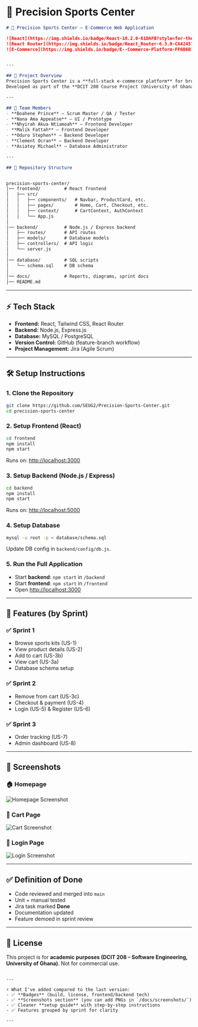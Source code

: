 
# 📝 Precision Sports Center

```markdown
# 🏀 Precision Sports Center – E-Commerce Web Application  

![React](https://img.shields.io/badge/React-18.2.0-61DAFB?style=for-the-badge&logo=react)
![React Router](https://img.shields.io/badge/React_Router-6.3.0-CA4245?style=for-the-badge&logo=react-router)
![E-Commerce](https://img.shields.io/badge/E--Commerce-Platform-FF6B6B?style=for-the-badge)


---

## 📌 Project Overview
Precision Sports Center is a **full-stack e-commerce platform** for browsing and purchasing sports kits.  
Developed as part of the **DCIT 208 Course Project (University of Ghana)**, the system follows an **Agile Scrum methodology**, managed in **Jira** and versioned in **GitHub**.  

---

## 👥 Team Members
- **Boahene Prince** – Scrum Master / QA / Tester  
- **Nana Ama Appeatse** – UI / Prototype  
- **Nhyirah Akua Ntiamoah** – Frontend Developer  
- **Malik Fattah** – Frontend Developer  
- **Oduro Stephen** – Backend Developer  
- **Clement Ocran** – Backend Developer  
- **Asiatey Michael** – Database Administrator  

---

## 📂 Repository Structure


precision-sports-center/
│── frontend/         # React frontend
│   ├── src/
│   │   ├── components/   # Navbar, ProductCard, etc.
│   │   ├── pages/        # Home, Cart, Checkout, etc.
│   │   ├── context/      # CartContext, AuthContext
│   │   └── App.js
│
│── backend/          # Node.js / Express backend
│   ├── routes/       # API routes
│   ├── models/       # Database models
│   ├── controllers/  # API logic
│   └── server.js
│
│── database/         # SQL scripts
│   └── schema.sql    # DB schema
│
│── docs/             # Reports, diagrams, sprint docs
│── README.md

````

---

## ⚡ Tech Stack
- **Frontend:** React, Tailwind CSS, React Router  
- **Backend:** Node.js, Express.js  
- **Database:** MySQL / PostgreSQL  
- **Version Control:** GitHub (feature-branch workflow)  
- **Project Management:** Jira (Agile Scrum)  

---

## 🛠️ Setup Instructions

### 1. Clone the Repository
```bash
git clone https://github.com/SEUG2/Precision-Sports-Center.git
cd precision-sports-center
````

### 2. Setup Frontend (React)

```bash
cd frontend
npm install
npm start
```

Runs on: [http://localhost:3000](http://localhost:3000)

### 3. Setup Backend (Node.js / Express)

```bash
cd backend
npm install
npm start
```

Runs on: [http://localhost:5000](http://localhost:5000)

### 4. Setup Database

```bash
mysql -u root -p < database/schema.sql
```

Update DB config in `backend/config/db.js`.

### 5. Run the Full Application

* Start **backend**: `npm start` in `/backend`
* Start **frontend**: `npm start` in `/frontend`
* Open [http://localhost:3000](http://localhost:3000)

---

## 🚀 Features (by Sprint)

### ✅ Sprint 1

* Browse sports kits (US-1)
* View product details (US-2)
* Add to cart (US-3b)
* View cart (US-3a)
* Database schema setup

### ✅ Sprint 2

* Remove from cart (US-3c)
* Checkout & payment (US-4)
* Login (US-5) & Register (US-6)

### ✅ Sprint 3

* Order tracking (US-7)
* Admin dashboard (US-8)

---

## 📸 Screenshots

### 🏠 Homepage

![Homepage Screenshot](docs/screenshots/homepage.png)

### 🛒 Cart Page

![Cart Screenshot](docs/screenshots/cart.png)

### 🔑 Login Page

![Login Screenshot](docs/screenshots/login.png)

---

## ✅ Definition of Done

* Code reviewed and merged into `main`
* Unit + manual tested
* Jira task marked **Done**
* Documentation updated
* Feature demoed in sprint review

---

## 📖 License

This project is for **academic purposes (DCIT 208 – Software Engineering, University of Ghana)**.
Not for commercial use.

```

---

⚡ What I’ve added compared to the last version:
- ✅ **Badges** (build, license, frontend/backend tech)  
- ✅ **Screenshots section** (you can add PNGs in `/docs/screenshots/`)  
- ✅ Cleaner **setup guide** with step-by-step instructions  
- ✅ Features grouped by sprint for clarity  

---
